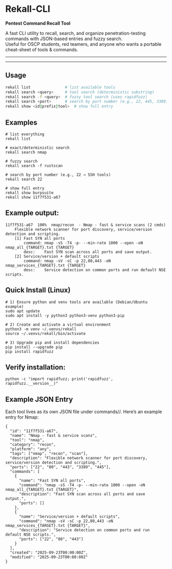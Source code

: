 # Rekall-CLI

**Pentest Command Recall Tool**

A fast CLI utility to recall, search, and organize penetration-testing commands with JSON-based entries and fuzzy search.  
Useful for OSCP students, red teamers, and anyone who wants a portable cheat-sheet of tools & commands.

---



---

## Usage

```bash
rekall list               # list available tools
rekall search <query>     # tool search (deterministic substring)
rekall search -f <query>  # fuzzy tool search (uses rapidfuzz)
rekall search <port>      # search by port number (e.g., 22, 445, 3389)
rekall show <id|prefix|tool>  # show full entry
```
## Examples
```
# list everything
rekall list

# exact/deterministic search
rekall search nmap

# fuzzy search
rekall search -f rustscan

# search by port number (e.g., 22 → SSH tools)
rekall search 22

# show full entry
rekall show burpsuite
rekall show 11f7f531-a67
```

## Example output:
```
11f7f531-a67  100%  nmap/recon  - Nmap - fast & service scans (2 cmds)
    Flexible network scanner for port discovery, service/version detection and scripting.
    [1] Fast SYN all ports
        command: nmap -sS -T4 -p- --min-rate 1000 --open -oN nmap_all_{TARGET}.txt {TARGET}
        desc:    Fast SYN scan across all ports and save output.
    [2] Service/version + default scripts
        command: nmap -sV -sC -p 22,80,443 -oN nmap_services_{TARGET}.txt {TARGET}
        desc:    Service detection on common ports and run default NSE scripts.

```

## Quick Install (Linux)
```
# 1) Ensure python and venv tools are available (Debian/Ubuntu example)
sudo apt update
sudo apt install -y python3 python3-venv python3-pip

# 2) Create and activate a virtual environment
python3 -m venv ~/.venvs/rekall
source ~/.venvs/rekall/bin/activate

# 3) Upgrade pip and install dependencies
pip install --upgrade pip
pip install rapidfuzz

```

## Verify installation:
```
python -c "import rapidfuzz; print('rapidfuzz', rapidfuzz.__version__)"

```

## Example JSON Entry
Each tool lives as its own JSON file under commands/<category>/.
Here’s an example entry for Nmap:

```
{
  "id": "11f7f531-a67",
  "name": "Nmap - fast & service scans",
  "tool": "nmap",
  "category": "recon",
  "platform": "any",
  "tags": ["nmap", "recon", "scan"],
  "description": "Flexible network scanner for port discovery, service/version detection and scripting.",
  "ports": ["22", "80", "443", "3389", "445"],
  "commands": [
    {
      "name": "Fast SYN all ports",
      "command": "nmap -sS -T4 -p- --min-rate 1000 --open -oN nmap_all_{TARGET}.txt {TARGET}",
      "description": "Fast SYN scan across all ports and save output.",
      "ports": []
    },
    {
      "name": "Service/version + default scripts",
      "command": "nmap -sV -sC -p 22,80,443 -oN nmap_services_{TARGET}.txt {TARGET}",
      "description": "Service detection on common ports and run default NSE scripts.",
      "ports": ["22", "80", "443"]
    }
  ],
  "created": "2025-09-23T00:00:00Z",
  "modified": "2025-09-23T00:00:00Z"
}
```

